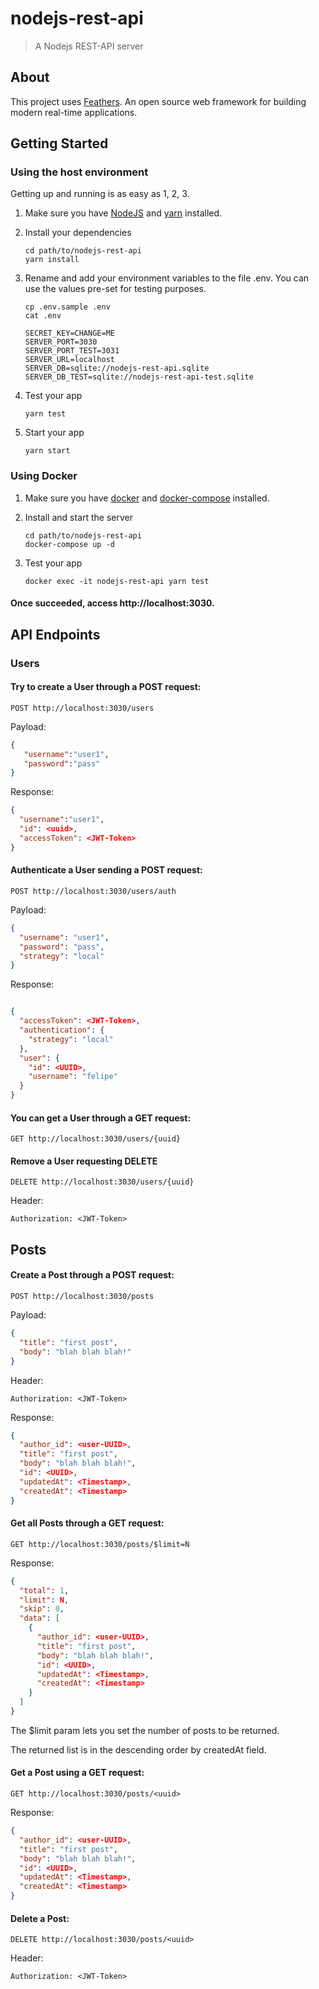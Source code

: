 # nodejs-rest-api

> A Nodejs REST-API server

## About

This project uses [Feathers](http://feathersjs.com). An open source web framework for building modern real-time applications.

## Getting Started

### Using the host environment

Getting up and running is as easy as 1, 2, 3.

1. Make sure you have [NodeJS](https://nodejs.org/) and [yarn](https://yarnpkg.com/) installed.
2. Install your dependencies

    ```
    cd path/to/nodejs-rest-api
    yarn install
    ```
3. Rename and add your environment variables to the file .env. You can use the values pre-set for testing purposes.
    ```
    cp .env.sample .env
    cat .env
    ```  
    ```
    SECRET_KEY=CHANGE=ME
    SERVER_PORT=3030
    SERVER_PORT_TEST=3031
    SERVER_URL=localhost
    SERVER_DB=sqlite://nodejs-rest-api.sqlite
    SERVER_DB_TEST=sqlite://nodejs-rest-api-test.sqlite
    ```
4. Test your app

    ```
    yarn test
    ```

5. Start your app

    ```
    yarn start
    ```
   
### Using Docker

1. Make sure you have [docker](https://docs.docker.com/engine/install/) and [docker-compose](https://docs.docker.com/compose/install/) installed.

2. Install and start the server
    ```
    cd path/to/nodejs-rest-api
    docker-compose up -d
    ```
3. Test your app
   ```
   docker exec -it nodejs-rest-api yarn test
   ```

#### Once succeeded, access http://localhost:3030.

## API Endpoints
### Users
#### Try to create a User through a POST request:

```
POST http://localhost:3030/users
```
    
Payload:

```json
{ 
   "username":"user1",
   "password":"pass"
}
```
Response:

```json
{ 
  "username":"user1",
  "id": <uuid>,
  "accessToken": <JWT-Token>
}
```

#### Authenticate a User sending a POST request:
```
POST http://localhost:3030/users/auth
```
Payload:
```json
{
  "username": "user1",
  "password": "pass",
  "strategy": "local"
}
```
Response:
```json

{
  "accessToken": <JWT-Token>,
  "authentication": {
    "strategy": "local"
  },
  "user": {
    "id": <UUID>,
    "username": "felipe"
  }
}
```

#### You can get a User through a GET request:
```
GET http://localhost:3030/users/{uuid}
```

#### Remove a User requesting DELETE

```
DELETE http://localhost:3030/users/{uuid}
```
Header:
```
Authorization: <JWT-Token>
```
## Posts
#### Create a Post through a POST request:
```
POST http://localhost:3030/posts
```
Payload:
```json
{
  "title": "first post",
  "body": "blah blah blah!"
}
```
Header:
```
Authorization: <JWT-Token>
```

Response:
```json
{
  "author_id": <user-UUID>,
  "title": "first post",
  "body": "blah blah blah!",
  "id": <UUID>,
  "updatedAt": <Timestamp>,
  "createdAt": <Timestamp>
}
```

#### Get all Posts through a GET request:
```
GET http://localhost:3030/posts/$limit=N
```

Response:
```json
{
  "total": 1,
  "limit": N,
  "skip": 0,
  "data": [
    {
      "author_id": <user-UUID>,
      "title": "first post",
      "body": "blah blah blah!",
      "id": <UUID>,
      "updatedAt": <Timestamp>,
      "createdAt": <Timestamp>
    }
  ]
}
```

The $limit param lets you set the number of posts to be returned.

The returned list is in the descending order by createdAt field.

#### Get a Post using a GET request:
```
GET http://localhost:3030/posts/<uuid>
```

Response:
```json
{
  "author_id": <user-UUID>,
  "title": "first post",
  "body": "blah blah blah!",
  "id": <UUID>,
  "updatedAt": <Timestamp>,
  "createdAt": <Timestamp>
}
```

#### Delete a Post:
```
DELETE http://localhost:3030/posts/<uuid>
```
Header:
```
Authorization: <JWT-Token>
```

